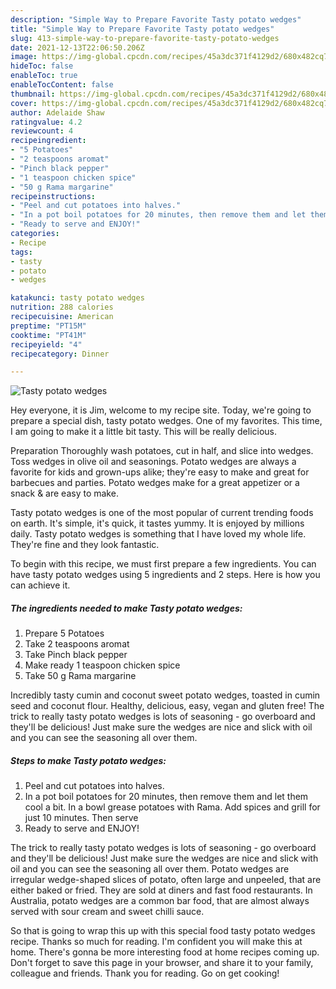 ```yaml
---
description: "Simple Way to Prepare Favorite Tasty potato wedges"
title: "Simple Way to Prepare Favorite Tasty potato wedges"
slug: 413-simple-way-to-prepare-favorite-tasty-potato-wedges
date: 2021-12-13T22:06:50.206Z
image: https://img-global.cpcdn.com/recipes/45a3dc371f4129d2/680x482cq70/tasty-potato-wedges-recipe-main-photo.jpg
hideToc: false
enableToc: true
enableTocContent: false
thumbnail: https://img-global.cpcdn.com/recipes/45a3dc371f4129d2/680x482cq70/tasty-potato-wedges-recipe-main-photo.jpg
cover: https://img-global.cpcdn.com/recipes/45a3dc371f4129d2/680x482cq70/tasty-potato-wedges-recipe-main-photo.jpg
author: Adelaide Shaw
ratingvalue: 4.2
reviewcount: 4
recipeingredient:
- "5 Potatoes"
- "2 teaspoons aromat"
- "Pinch black pepper"
- "1 teaspoon chicken spice"
- "50 g Rama margarine"
recipeinstructions:
- "Peel and cut potatoes into halves."
- "In a pot boil potatoes for 20 minutes, then remove them and let them cool a bit. In a bowl grease potatoes with Rama. Add spices and grill for just 10 minutes. Then serve"
- "Ready to serve and ENJOY!"
categories:
- Recipe
tags:
- tasty
- potato
- wedges

katakunci: tasty potato wedges 
nutrition: 288 calories
recipecuisine: American
preptime: "PT15M"
cooktime: "PT41M"
recipeyield: "4"
recipecategory: Dinner

---
```



![Tasty potato wedges](https://img-global.cpcdn.com/recipes/45a3dc371f4129d2/680x482cq70/tasty-potato-wedges-recipe-main-photo.jpg)

Hey everyone, it is Jim, welcome to my recipe site. Today, we're going to prepare a special dish, tasty potato wedges. One of my favorites. This time, I am going to make it a little bit tasty. This will be really delicious.

Preparation Thoroughly wash potatoes, cut in half, and slice into wedges. Toss wedges in olive oil and seasonings. Potato wedges are always a favorite for kids and grown-ups alike; they&#39;re easy to make and great for barbecues and parties. Potato wedges make for a great appetizer or a snack & are easy to make.

Tasty potato wedges is one of the most popular of current trending foods on earth. It's simple, it's quick, it tastes yummy. It is enjoyed by millions daily. Tasty potato wedges is something that I have loved my whole life. They're fine and they look fantastic.


To begin with this recipe, we must first prepare a few ingredients. You can have tasty potato wedges using 5 ingredients and 2 steps. Here is how you can achieve it.

<!--inarticleads1-->

##### The ingredients needed to make Tasty potato wedges:

1. Prepare 5 Potatoes
1. Take 2 teaspoons aromat
1. Take Pinch black pepper
1. Make ready 1 teaspoon chicken spice
1. Take 50 g Rama margarine


Incredibly tasty cumin and coconut sweet potato wedges, toasted in cumin seed and coconut flour. Healthy, delicious, easy, vegan and gluten free! The trick to really tasty potato wedges is lots of seasoning - go overboard and they&#39;ll be delicious! Just make sure the wedges are nice and slick with oil and you can see the seasoning all over them. 

<!--inarticleads2-->

##### Steps to make Tasty potato wedges:

1. Peel and cut potatoes into halves.
1. In a pot boil potatoes for 20 minutes, then remove them and let them cool a bit. In a bowl grease potatoes with Rama. Add spices and grill for just 10 minutes. Then serve
1. Ready to serve and ENJOY!

The trick to really tasty potato wedges is lots of seasoning - go overboard and they&#39;ll be delicious! Just make sure the wedges are nice and slick with oil and you can see the seasoning all over them. Potato wedges are irregular wedge-shaped slices of potato, often large and unpeeled, that are either baked or fried. They are sold at diners and fast food restaurants. In Australia, potato wedges are a common bar food, that are almost always served with sour cream and sweet chilli sauce. 

So that is going to wrap this up with this special food tasty potato wedges recipe. Thanks so much for reading. I'm confident you will make this at home. There's gonna be more interesting food at home recipes coming up. Don't forget to save this page in your browser, and share it to your family, colleague and friends. Thank you for reading. Go on get cooking!
